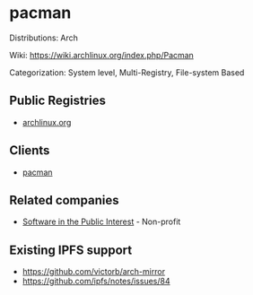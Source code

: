 # pacman

Distributions: Arch

Wiki: https://wiki.archlinux.org/index.php/Pacman

Categorization: System level, Multi-Registry, File-system Based

## Public Registries

- [archlinux.org](https://www.archlinux.org/packages/)

## Clients

- [pacman](https://www.archlinux.org/pacman/)

## Related companies

- [Software in the Public Interest](http://www.spi-inc.org/) - Non-profit

## Existing IPFS support

- https://github.com/victorb/arch-mirror
- https://github.com/ipfs/notes/issues/84
